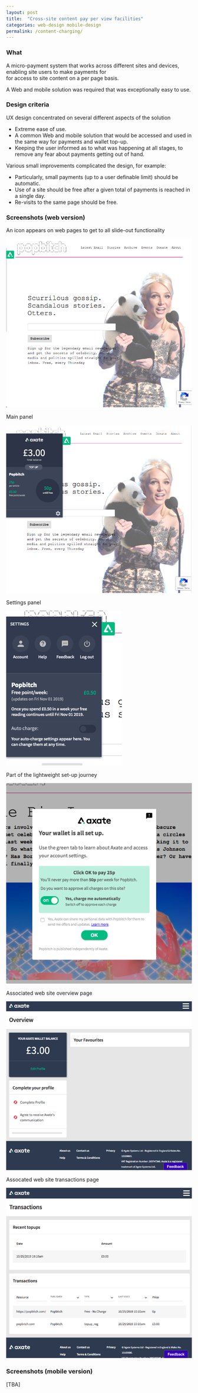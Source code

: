 ```yaml
---
layout: post
title:  "Cross-site content pay per view facilities"
categories: web-design mobile-design
permalink: /content-charging/
---
```

### What 

A micro-payment system that works across different sites 
and devices, enabling site users to make payments for  
for access to site content on a per page basis.

A Web and mobile solution was required that was exceptionally easy to use.


### Design criteria

UX design concentrated on several different aspects of the solution
* Extreme ease of use.
* A common Web and mobile solution that would be accessed and used in the same way
for payments and wallet top-up.
* Keeping the user informed as to what was happening at all stages, to 
remove any fear about payments getting out of hand.

Various small improvements complicated the design, for example:
* Particularly, small payments (up to a user definable limit) should be 
automatic.
* Use of a site should be free after a given total of payments is
reached in a single day.
* Re-visits to the same page should be free.

### Screenshots (web version)

An icon appears on web pages to get to all slide-out functionality

![sample](/assets/images/agate/agate-icon-on-web-page.png)

Main panel

![sample](/assets/images/agate/agate-on-web-page.png)

Settings panel

![sample](/assets/images/agate/agate-settings-panel.png)

Part of the lightweight set-up journey

![sample](/assets/images/agate/agate-charge-panel.png)

Associated web site overview page

![sample](/assets/images/agate/agate-overview.png)

Assocated web site transactions page


![sample](/assets/images/agate/agate-transaction-record.png)



### Screenshots (mobile version)

\[TBA\]

